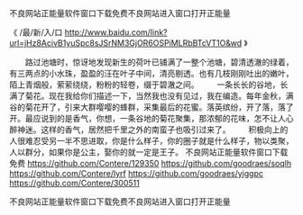 
不良网站正能量软件窗口下载免费不良网站进入窗口打开正能量




《 /最/新/入/口  http://www.baidu.com/link?url=jHz8AcivB1yuSpc8sJSrNM3GjOR6OSPiMLRbBTcVT1O&wd 》




　　路过池塘时，惊讶地发现新生的荷叶已铺满了一整个池塘，碧清透澈的绿着，有三两点的小水珠，盈盈的汪在叶子中间，清亮剔透。也有几枝刚刚吐出的嫩叶，陌上青烟般，萦萦绕绕，粉粉的轻卷，缀于碧澈之间。
　　一条长长的谷地，长满了菊花。现在我给你们描述一下，当然我也没有见过，我在编造。每年金秋，满谷的菊花开了，引来大群嘤嘤的蜂群，采集最后的花蜜。落英缤纷，开了落，落了开。最应说到的是香气，你想，一条谷地的菊花聚集，那浓郁的花味，怎不让人心醉神迷。这样的香气，居然把千里之外的南蛮子也吸引过来了。
　　积极向上的人很难忍受另一半不思进取，你是什么样子，你的圈子就是什么样子，物以类聚，人以群分，如果你是公主，娶你的就一定是王子。
不良网站正能量软件窗口下载免费
https://github.com/Contere/129350
https://github.com/goodraes/soqlh
https://github.com/Contere/lyrf
https://github.com/goodraes/yiggpc
https://github.com/Contere/300511





不良网站正能量软件窗口下载免费不良网站进入窗口打开正能量
